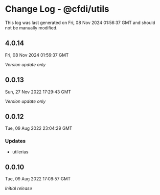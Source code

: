 # Change Log - @cfdi/utils

This log was last generated on Fri, 08 Nov 2024 01:56:37 GMT and should not be manually modified.

## 4.0.14
Fri, 08 Nov 2024 01:56:37 GMT

_Version update only_

## 0.0.13
Sun, 27 Nov 2022 17:29:43 GMT

_Version update only_

## 0.0.12
Tue, 09 Aug 2022 23:04:29 GMT

### Updates

- utilerias

## 0.0.10
Tue, 09 Aug 2022 17:08:57 GMT

_Initial release_

